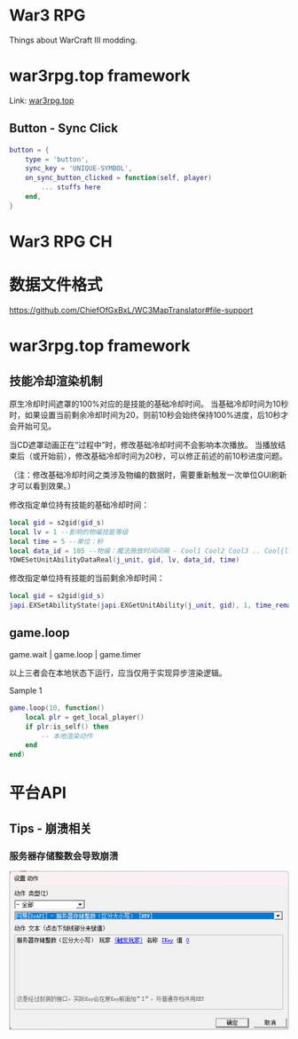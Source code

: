 # War3 RPG

Things about WarCraft III modding.

# war3rpg.top framework

Link: [war3rpg.top](https://war3rpg.top)

## Button - Sync Click

```lua
button = {
    type = 'button',
    sync_key = 'UNIQUE-SYMBOL',
    on_sync_button_clicked = function(self, player)
        ... stuffs here
    end,
}
```

# War3 RPG CH

# 数据文件格式

https://github.com/ChiefOfGxBxL/WC3MapTranslator#file-support

# war3rpg.top framework

## 技能冷却渲染机制

原生冷却时间遮罩的100%对应的是技能的基础冷却时间。
当基础冷却时间为10秒时，如果设置当前剩余冷却时间为20，则前10秒会始终保持100%进度，后10秒才会开始可见。

当CD遮罩动画正在“过程中”时，修改基础冷却时间不会影响本次播放。
当播放结束后（或开始前），修改基础冷却时间为20秒，可以修正前述的前10秒进度问题。

（注：修改基础冷却时间之类涉及物编的数据时，需要重新触发一次单位GUI刷新才可以看到效果。）

修改指定单位持有技能的基础冷却时间：

```lua
local gid = s2gid(gid_s)
local lv = 1 --影响的物编技能等级
local time = 5 --单位：秒
local data_id = 105 --物编：魔法施放时间间隔 - Cool1 Cool2 Cool3 .. Cool{lv}
YDWESetUnitAbilityDataReal(j_unit, gid, lv, data_id, time)
```

修改指定单位持有技能的当前剩余冷却时间：

```lua
local gid = s2gid(gid_s)
japi.EXSetAbilityState(japi.EXGetUnitAbility(j_unit, gid), 1, time_remains)
```

## game.loop

game.wait | game.loop | game.timer

以上三者会在本地状态下运行，应当仅用于实现异步渲染逻辑。

Sample 1

```lua
game.loop(10, function()
    local plr = get_local_player()
    if plr:is_self() then
        -- 本地渲染动作
    end
end)
```

# 平台API

## Tips - 崩溃相关

### 服务器存储整数会导致崩溃

![](files/img/dzapi_bug_1.png)
